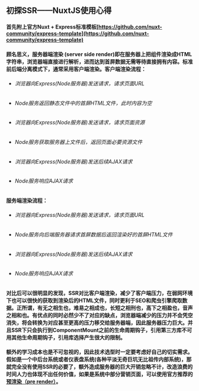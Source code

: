 ## 初探SSR——NuxtJS使用心得

#### 首先附上官方Nuxt + Express标准模板[https://github.com/nuxt-community/express-template](https://github.com/nuxt-community/express-template)

#### 顾名思义，服务器端渲染 (server side render)即在服务器上把组件渲染成HTML字符串，浏览器端直接进行解析，进而达到首屏数据无需等待直接拥有内容。标准前后端分离模式下，通常采用客户端渲染。客户端渲染流程：
+ ###### 浏览器向Express(Node服务器)发送请求，请求页面URL
+ ###### Node服务返回静态文件中的首屏HTML文件，此时内容为空
+ ###### 浏览器向Express(Node服务器)发送请求，请求页面资源
+ ###### Node服务获取服务器上文件后，返回页面必要资源文件
+ ###### 浏览器向Express(Node服务器)发送后续AJAX请求
+ ###### Node服务响应AJAX请求
#### 服务端渲染流程：
+ ###### 浏览器向Express(Node服务器)发送请求，请求页面URL
+ ###### Node服务向后端服务器请求首屏数据后返回渲染好的首屏HTML文件
+ ###### 浏览器向Express(Node服务器)发送后续AJAX请求
+ ###### Node服务响应AJAX请求
#### 对比后可以很明显的发现，SSR对比客户端渲染，减少了客户端压力，在弱网环境下也可以很快的获取到渲染后的HTML文件，同时更利于SEO和爬虫引擎爬取数据。正所谓，有无之相生也，难易之相成也，长短之相刑也，高下之相盈也，音声之相和也。有优点的同时必然少不了对应的缺点，浏览器端减少的压力并不会凭空消失，将会转换为对应甚至更高的压力移交给服务器端，因此服务器压力巨大。并且SSR下只会执行到ComponentMount之前的生命周期钩子，引用第三方库不可用其他生命周期钩子，引用库选择产生很大的限制。
#### 额外的学习成本也是不可忽视的，因此技术选型时一定要考虑好自己的切实需求。假如是一个中后台系统或者仪表盘系统(各种平淡无奇巨坑无比祖传内部系统)，那就完全没有使用SSR的必要了，额外造成服务器的巨大开销忽略不计，改造浪费的时间人力也体现不出任何价值，如果是系统中部分营销页面，可以使用官方推荐的[预渲染（pre render）](https://github.com/chrisvfritz/prerender-spa-plugin)。